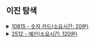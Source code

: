 ## 이진 탐색
<details>
<summary>
<a href="_10815.java">10815 - 숫자 카드(소요시간: 20분)</a>
</summary> 
<ul>
<li><p>풀이 방법</p>
<ul>
<li>특정 문자에 해당 문자가 있는지 비교하는 문제였기 때문에 Hash 자료형을 써서 문제를 해결 하려 했음,</li>
</ul>
</li>
<li><p>어려웠던 점</p>
<ul>
<li>Hash 자료형은 Stream을 적용하면 오히려 Hash처럼 O(1) 탐색이 되지않음. 그래서 Hash자료형은 .contains(Object object) 로 탐색하는게 O(1) 효과가 나온다</li>
</ul>
</li>
<li><p>배운점 </p>
<ul>
<li>contains(Object object)</li>
</ul>
</li>
</ul>
</details>

<details>
<summary>
<a href="_2512.java">2512 - 예산(소요시간: 120분)</a>
</summary> 
<ul>
<li><p>풀이 방법</p>
<ul>
<li>예산 배정 중 가장 많이 예산을 받는 지역의 예산을 출력해야 한다.</li>
<li>그래서 고안한 방법이 현재 예산을 가장 많이 받는 값을 기준으로 배정된 예산을 초과하는지 비교하도록 이진 탐색을 수행</li>
<li>left = 0, right = max값 으로 이진 탐색을 수행한다</li>
</ul>
</li>
<li><p>어려웠던 부분</p>
<ul>
<li>예산의 최댓값을 구해나가면서 요청한 예산에만 초첨을 두고 배정된 예산에 초점을 두지 않았었는데 그 과정에서 생각하기 까지가 어려웠다.</li>
</ul>
</li>
<li><p>배운점</p>
<ul>
<li>이진 탐색은 트리구조!이고 반복을 최대 0(logn)의 시간 복잡도를 가짐</li>
</ul>
</li>
</ul>

</details>